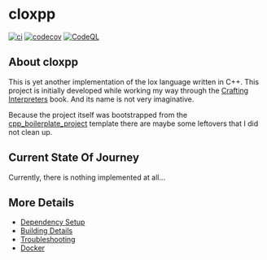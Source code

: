 # cloxpp

[![ci](https://github.com/LtdSauce/cloxpp/actions/workflows/ci.yml/badge.svg)](https://github.com/LtdSauce/cloxpp/actions/workflows/ci.yml)
[![codecov](https://codecov.io/gh/LtdSauce/cloxpp/branch/main/graph/badge.svg)](https://codecov.io/gh/LtdSauce/cloxpp)
[![CodeQL](https://github.com/LtdSauce/cloxpp/actions/workflows/codeql-analysis.yml/badge.svg)](https://github.com/LtdSauce/cloxpp/actions/workflows/codeql-analysis.yml)

## About cloxpp

This is yet another implementation of the lox language written in C++. 
This project is initially developed while working my way 
through the [Crafting Interpreters](https://craftinginterpreters.com) book. And its name is not very imaginative.

Because the project itself was bootstrapped from the [cpp_boilerplate_project](https://github.com/cpp-best-practices/cpp_boilerplate_project) 
template there are maybe some leftovers that I did not clean up.

## Current State Of Journey

Currently, there is nothing implemented at all... 

## More Details

 * [Dependency Setup](README_dependencies.md)
 * [Building Details](README_building.md)
 * [Troubleshooting](README_troubleshooting.md)
 * [Docker](README_docker.md)
